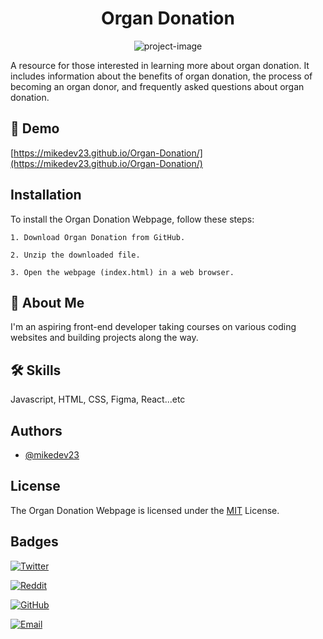 <h1 align="center" id="title">Organ Donation</h1>

<p align="center"><img src="https://socialify.git.ci/mikedev23/Organ-Donation/image?font=Jost&amp;language=1&amp;name=1&amp;owner=1&amp;pattern=Solid&amp;stargazers=1&amp;theme=Auto" alt="project-image"></p>

<p id="description">A resource for those interested in learning more about organ donation. It includes information about the benefits of organ donation, the process of becoming an organ donor, and frequently asked questions about organ donation.</p>

<h2>🚀 Demo</h2>

[https://mikedev23.github.io/Organ-Donation/](https://mikedev23.github.io/Organ-Donation/)

## Installation

To install the Organ Donation Webpage, follow these steps:

    1. Download Organ Donation from GitHub.

    2. Unzip the downloaded file.

    3. Open the webpage (index.html) in a web browser.

## 🚀 About Me

I'm an aspiring front-end developer taking courses on various coding websites and building projects along the way.

## 🛠 Skills

Javascript, HTML, CSS, Figma, React...etc

## Authors

- [@mikedev23](https://github.com/mikedev23)

## License

The Organ Donation Webpage is licensed under the [MIT](https://choosealicense.com/licenses/mit/) License.

## Badges

[![Twitter](https://img.shields.io/badge/Twitter-mikedev23-blue?style=flat&logo=twitter)](https://twitter.com/michaelh1277)

[![Reddit](https://img.shields.io/badge/Reddit-mikedev23-gold?style=flat&logo=reddit)](https://www.reddit.com/user/mikedev23)

[![GitHub](https://img.shields.io/badge/GitHub-mikedev23-black?style=flat&logo=github)](https://github.com/mikedev23)

[![Email](https://img.shields.io/badge/Email-michaelh1277%40gmail.com-red?style=flat&logo=gmail)](mailto:michaelh1277@gmail.com)
